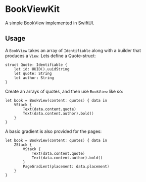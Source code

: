 # BookViewKit

A simple BookView implemented in SwiftUI.

## Usage

A `BookView` takes an array of `Identifiable`  along with a builder that produces a `View`.
Lets define a Quote-struct: 

```
struct Quote: Identifiable {
    let id: UUID().uuidString
    let quote: String
    let author: String
}
```

Create an arrays of quotes, and then use `BookView` like so:

```
let book = BookView(content: quotes) { data in
    VStack {
        Text(data.content.quote)
        Text(data.content.author).bold()
    }
}
```

A basic gradient is also provided for the pages:
```
let book = BookView(content: quotes) { data in
    ZStack {
        VStack {
            Text(data.content.quote)
            Text(data.content.author).bold()
        }
        PageGradient(placement: data.placement)
    }
}
```

